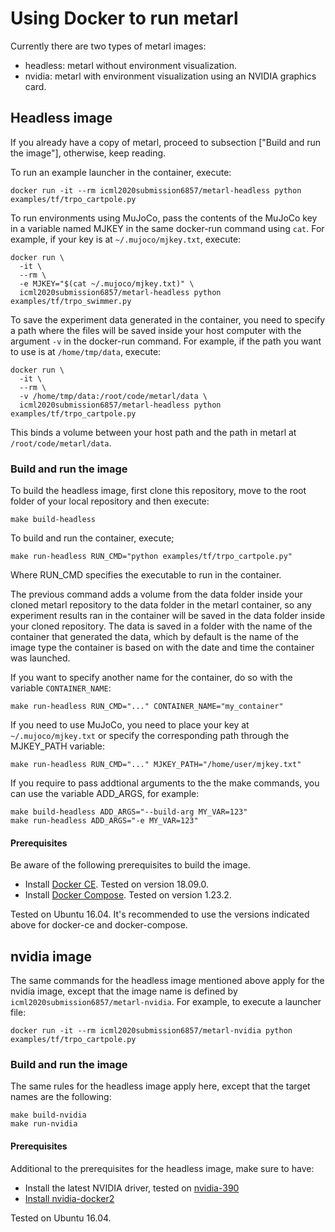 # Using Docker to run metarl

Currently there are two types of metarl images:
  - headless: metarl without environment visualization.
  - nvidia: metarl with environment visualization using an NVIDIA graphics
    card.

## Headless image

If you already have a copy of metarl, proceed to subsection ["Build and run the
image"], otherwise, keep reading.

To run an example launcher in the container, execute:
```
docker run -it --rm icml2020submission6857/metarl-headless python examples/tf/trpo_cartpole.py
```

To run environments using MuJoCo, pass the contents of the MuJoCo key in a
variable named MJKEY in the same docker-run command using `cat`. For example,
if your key is at `~/.mujoco/mjkey.txt`, execute:
```
docker run \
  -it \
  --rm \
  -e MJKEY="$(cat ~/.mujoco/mjkey.txt)" \
  icml2020submission6857/metarl-headless python examples/tf/trpo_swimmer.py
```

To save the experiment data generated in the container, you need to specify a
path where the files will be saved inside your host computer with the argument
`-v` in the docker-run command. For example, if the path you want to use is
at `/home/tmp/data`, execute:
```
docker run \
  -it \
  --rm \
  -v /home/tmp/data:/root/code/metarl/data \
  icml2020submission6857/metarl-headless python examples/tf/trpo_cartpole.py
```
This binds a volume between your host path and the path in metarl at
`/root/code/metarl/data`.

### Build and run the image

To build the headless image, first clone this repository, move to the root
folder of your local repository and then execute:
```
make build-headless
```

To build and run the container, execute;
```
make run-headless RUN_CMD="python examples/tf/trpo_cartpole.py"
```
Where RUN_CMD specifies the executable to run in the container.

The previous command adds a volume from the data folder inside your cloned
metarl repository to the data folder in the metarl container, so any experiment
results ran in the container will be saved in the data folder inside your
cloned repository. The data is saved in a folder with the name of the container
that generated the data, which by default is the name of the image type the
container is based on with the date and time the container was launched.

If you want to specify another name for the container, do so with the variable
`CONTAINER_NAME`:
```
make run-headless RUN_CMD="..." CONTAINER_NAME="my_container"
```

If you need to use MuJoCo, you need to place your key at `~/.mujoco/mjkey.txt`
or specify the corresponding path through the MJKEY_PATH variable:
```
make run-headless RUN_CMD="..." MJKEY_PATH="/home/user/mjkey.txt"
```

If you require to pass addtional arguments to the the make commands, you can
use the variable ADD_ARGS, for example:
```
make build-headless ADD_ARGS="--build-arg MY_VAR=123"
make run-headless ADD_ARGS="-e MY_VAR=123"
```

#### Prerequisites

Be aware of the following prerequisites to build the image.

- Install [Docker CE](https://docs.docker.com/install/linux/docker-ce/ubuntu/#install-docker-ce). Tested
  on version 18.09.0.
- Install [Docker Compose](https://docs.docker.com/compose/install/#install-compose). Tested
  on version 1.23.2.

Tested on Ubuntu 16.04. It's recommended to use the versions indicated above
for docker-ce and docker-compose.

## nvidia image

The same commands for the headless image mentioned above apply for the nvidia
image, except that the image name is defined by `icml2020submission6857/metarl-nvidia`.
For example, to execute a launcher file:
```
docker run -it --rm icml2020submission6857/metarl-nvidia python examples/tf/trpo_cartpole.py
```

### Build and run the image

The same rules for the headless image apply here, except that the target names
are the following:
```
make build-nvidia
make run-nvidia
```

#### Prerequisites

Additional to the prerequisites for the headless image, make sure to have:
- Install the latest NVIDIA driver, tested
  on [nvidia-390](https://tecadmin.net/install-latest-nvidia-drivers-ubuntu/)
- [Install nvidia-docker2](https://github.com/NVIDIA/nvidia-docker#ubuntu-140416041804-debian-jessiestretch)

Tested on Ubuntu 16.04.
